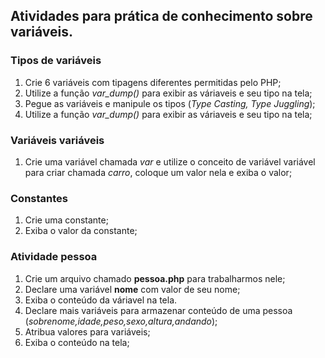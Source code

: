 ## Atividades para prática de conhecimento sobre variáveis.

### Tipos de variáveis

1. Crie 6 variáveis com tipagens diferentes permitidas pelo PHP;
2. Utilize a função *var_dump()* para exibir as váriaveis e seu tipo na tela;
3. Pegue as variáveis e manipule os tipos (*Type Casting, Type Juggling*);
4. Utilize a função *var_dump()* para exibir as váriaveis e seu tipo na tela;

### Variáveis variáveis

1. Crie uma variável chamada *var* e utilize o conceito de variável variável para criar chamada *carro*, coloque um valor nela e exiba o valor;

### Constantes

1. Crie uma constante;
2. Exiba o valor da constante;


### Atividade pessoa

1. Crie um arquivo chamado **pessoa.php** para trabalharmos nele;
2. Declare uma variável **nome** com valor de seu nome;
3. Exiba o conteúdo da váriavel na tela.
4. Declare mais variáveis para armazenar conteúdo de uma pessoa (*sobrenome,idade,peso,sexo,altura,andando*);
5. Atribua valores para variáveis;
6. Exiba o conteúdo na tela;

